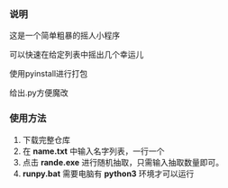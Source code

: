 ### 说明

这是一个简单粗暴的摇人小程序

可以快速在给定列表中摇出几个幸运儿

使用pyinstall进行打包

给出.py方便魔改

### 使用方法



1. 下载完整仓库
2. 在 **name.txt** 中输入名字列表，一行一个
3. 点击 **rande.exe** 进行随机抽取，只需输入抽取数量即可。
4. **runpy.bat** 需要电脑有 **python3** 环境才可以运行

